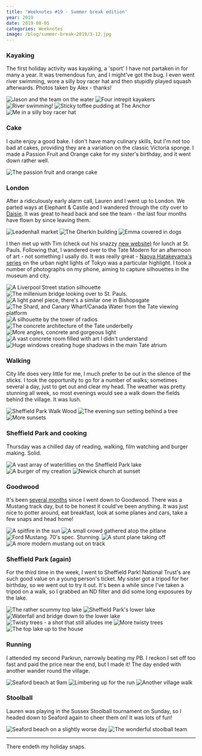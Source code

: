 ```yaml
---
title: 'Weeknotes #19 - Summer break edition'
year: 2019
date: 2019-08-05
categories: Weeknotes
image: /blog/summer-break-2019/3-12.jpg
---
```


### Kayaking

The first holiday activity was kayaking, a 'sport' I have not partaken in for many a year. It was tremendous fun, and I might've got the bug. I even went river swimming, wore a silly boy racer hat and then stupidly played squash afterwards. Photos taken by Alex - thanks!

![Jason and the team on the water](/blog/summer-break-2019/1-1.jpg)
![Four intrepit kayakers](/blog/summer-break-2019/1-2.jpg)
![River swimming!](/blog/summer-break-2019/1-3.jpg)
![Sticky toffee pudding at The Anchor](/blog/summer-break-2019/1-4.jpg)
![Me in a silly boy racer hat](/blog/summer-break-2019/1-5.jpg)

### Cake

I quite enjoy a good bake. I don't have many culinary skills, but I'm not too bad at cakes, providing they are a variation on the classic Victoria sponge. I made a Passion Fruit and Orange cake for my sister's birthday, and it went down rather well.

![The passion fruit and orange cake](/blog/summer-break-2019/2-1.jpg)

### London

After a ridiculously early alarm call, Lauren and I went up to London. We parted ways at Elephant & Castle and I wandered through the city over to [Daisie](https://www.daisie.com/). It was great to head back and see the team - the last four months have flown by since leaving them.

![Leadenhall market](/blog/summer-break-2019/3-1.jpg)
![The Gherkin building](/blog/summer-break-2019/3-2.jpg)
![Emma covered in dogs](/blog/summer-break-2019/3-3.jpg)

I then met up with Tim (check out his snazzy [new website)](https://novis.co) for lunch at St. Pauls. Following that, I wandered over to the Tate Modern for an afternoon of art - not something I usally do. It was really great - [Naoya Hatakeyama's series](<(https://www.tate.org.uk/tate-etc/issue-46-summer-2019/naoya-hatakeyama-maquettes-light-everything-illuminated)>) on the urban night lights of Tokyo was a particular highlight. I took a number of photographs on my phone, aiming to capture silhouettes in the museum and city.

![A Liverpool Street station silhouette](/blog/summer-break-2019/3-4.jpg)
![The millenium bridge looking over to St. Pauls.](/blog/summer-break-2019/3-5.jpg)
![A light panel piece, there's a similar one in Bishopsgate](/blog/summer-break-2019/3-6.jpg)
![The Shard, and Canary Wharf/Canada Water from the Tate viewing platform](/blog/summer-break-2019/3-7.jpg)
![A silhouette by the tower of radios](/blog/summer-break-2019/3-8.jpg)
![The concrete architecture of the Tate underbelly](/blog/summer-break-2019/3-9.jpg)
![More angles, concrete and gorgeous light](/blog/summer-break-2019/3-10.jpg)
![A vast concrete room filled with art I didn't understand](/blog/summer-break-2019/3-11.jpg)
![Huge windows creating huge shadows in the main Tate atrium](/blog/summer-break-2019/3-12.jpg)

### Walking

City life does very little for me, I much prefer to be out in the silence of the sticks. I took the opportunity to go for a number of walks; sometimes several a day, just to get out and clear my head. The weather was pretty stunning all week, so most evenings would see a walk down the fields behind the village. It was lush.

![Sheffield Park Walk Wood](/blog/summer-break-2019/4-1.jpg)
![The evening sun setting behind a tree](/blog/summer-break-2019/4-2.jpg)
![More sunsets](/blog/summer-break-2019/4-3.jpg)

### Sheffield Park and cooking

Thursday was a chilled day of reading, walking, film watching and burger making. Solid.

![A vast array of waterlillies on the Sheffield Park lake](/blog/summer-break-2019/5-1.jpg)
![A burger of my creation](/blog/summer-break-2019/5-2.jpg)
![Newick church at sunset](/blog/summer-break-2019/6-1.jpg)

### Goodwood

It's been [several months](https://photography.trysmudford.com/gallery/goodwood-77th-members-meeting/) since I went down to Goodwood. There was a Mustang track day, but to be honest it could've been anything. It was just nice to potter around, eat breakfast, look at some planes and cars, take a few snaps and head home!

![A spitfire in the sun](/blog/summer-break-2019/7-1.jpg)
![A small crowd gathered atop the pitlane](/blog/summer-break-2019/7-2.jpg)
![Ford Mustang. 70's spec. Stunning.](/blog/summer-break-2019/7-3.jpg)
![A stunt plane taking off](/blog/summer-break-2019/7-4.jpg)
![A more modern mustang out on track](/blog/summer-break-2019/7-5.jpg)

### Sheffield Park (again)

For the third time in the week, I went to Sheffield Park! National Trust's are such good value on a young person's ticket. My sister got a tripod for her birthday, so we went out to try it out. It's been a while since I've taken a tripod on a walk, so I grabbed an ND filter and did some long exposures by the lake.

![The rather scummy top lake](/blog/summer-break-2019/8-1.jpg)
![Sheffield Park's lower lake](/blog/summer-break-2019/8-2.jpg)
![Waterfall and bridge down to the lower lake](/blog/summer-break-2019/8-3.jpg)
![Twisty trees - a shot that still alludes me](/blog/summer-break-2019/8-4.jpg)
![More twisty trees](/blog/summer-break-2019/8-5.jpg)
![The top lake up to the house](/blog/summer-break-2019/8-6.jpg)

### Running

I attended my second Parkrun, narrowly beating my PB. I reckon I set off too fast and paid the price near the end, but I made it! The day ended with another wander round the village.

![Seaford beach at 9am](/blog/summer-break-2019/9-1.jpg)
![Limbering up for the run](/blog/summer-break-2019/9-2.jpg)
![Another village walk](/blog/summer-break-2019/9-3.jpg)

### Stoolball

Lauren was playing in the Sussex Stoolball tournament on Sunday, so I headed down to Seaford again to cheer them on! It was lots of fun!

![Seaford beach on a slightly worse day](/blog/summer-break-2019/10-1.jpg)
![The wonderful stoolball team](/blog/summer-break-2019/10-2.jpg)

---

There endeth my holiday snaps.
